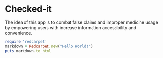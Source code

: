 # Checked-it
The idea of this app is to combat false claims and improper medicine usage by empowering users with increase information accessibility and convenience. 

```ruby
require 'redcarpet'
markdown = Redcarpet.new("Hello World!")
puts markdown.to_html
```
